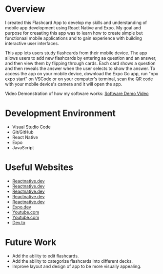 # Overview

I created this Flashcard App to develop my skills and understanding of mobile app development using React Native and Expo. My goal and purpose for creaating this app was to learn how to create simple but functionaal mobile applications and to gain experience with building interactive user interfaces.

This app lets users study flashcards from their mobile device. The app allows users to add new flashcards by entering aa question and an answer, and then view them by flipping through cards. Each card shows a question and then reveals the answer when the user selects to show the answer. To access the app on your mobile device, download the Expo Go app, run "npx expo start" on VSCode or on your computer's terminal, scan the QR code with your mobile device's camera and it will open the app.

Video Demonstration of how my software works: [Software Demo Video](https://youtu.be/GkCHg1x_pvw)

# Development Environment

* Visual Studio Code
* Git/GitHub
* React Native
* Expo
* JavaScript

# Useful Websites

* [Reactnative.dev](https://reactnative.dev/docs/tutorial)
* [Reactnative.dev](https://reactnative.dev/docs/intro-react-native-components)
* [Reactnative.dev](https://reactnative.dev/docs/intro-react)
* [Reactnative.dev](https://reactnative.dev/docs/style)
* [Reactnative.dev](https://reactnative.dev/docs/navigation)
* [Expo.dev](https://docs.expo.dev/tutorial/introduction/)
* [Youtube.com](https://www.youtube.com/watch?v=J2j1yk-34OY&ab_channel=NetNinja)
* [Youtube.com](https://www.youtube.com/watch?v=vk13GJi4Vd0&ab_channel=Codesistency)
* [Dev.to](https://dev.to/vrinch/getting-started-with-react-native-expo-a-beginners-guide-4ae8)

# Future Work

* Add the ability to edit flashcards.
* Add the ability to categorize flashcards into different decks.
* Improve layout and design of app to be more visually appealing.